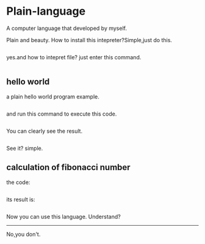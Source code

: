 # Plain-language
A computer language that developed by myself.

Plain and beauty.
How to install this intepreter?Simple,just do this.
```sh

```
yes.and how to intepret file?
just enter this command.
```sh

```

## hello world
a plain hello world program example.
```plain

```
and run this command to execute this code.
```sh

```
You can clearly see the result.
```

```
See it?
simple.

## calculation of fibonacci number
the code:
```plain

```
its result is:
```

```

Now you can use this language.
Understand?

---
No,you don't.
